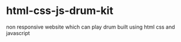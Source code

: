 # html-css-js-drum-kit
non responsive website which can  play drum built using html css and javascript
